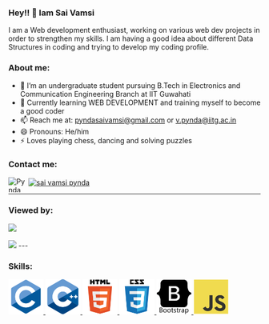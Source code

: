 ### Hey!! 👋 Iam Sai Vamsi
 I am a Web development enthusiast, working on various web dev projects in order to strengthen my skills. I am having a good idea about different Data Structures in coding and trying to develop my coding profile.  
<!--
**pyndasaivamsi/pyndasaivamsi** is a ✨ _special_ ✨ repository because its `README.md` (this file) appears on your GitHub profile.-->

### About me:

- 🔭 I’m an undergraduate student pursuing B.Tech in Electronics and Communication Engineering Branch at IIT Guwahati
- 🌱 Currently learning WEB DEVELOPMENT and training myself to become a good coder
- 📫 Reach me at: pyndasaivamsi@gmail.com or v.pynda@iitg.ac.in 
- 😄 Pronouns: He/him
- ⚡ Loves playing chess, dancing and solving puzzles
<!-- 👯 I’m looking to collaborate on ...
- 🤔 I’m looking for help with ...
- 💬 Ask me about ...-->
<h3 align="left">Contact me:</h3>
<p align="left">
<a href="https://www.linkedin.com/in/pynda-naga-venkata-sai-vamsi-b73765205/" target="_blank"><img align="left" src="https://raw.githubusercontent.com/rahuldkjain/github-profile-readme-generator/master/src/images/icons/Social/linked-in-alt.svg" alt="Pynda Naga Venkata Sai Vamsi" height="30" width="40" /></a>
<a href="https://www.facebook.com/saivamsi.pynda" target="_blank"><img align="center" src="https://upload.wikimedia.org/wikipedia/commons/thumb/f/ff/Facebook_logo_36x36.svg/1200px-Facebook_logo_36x36.svg.png" alt="sai vamsi pynda" height="30" width="30" /></a>
</p>

---
 
### Viewed by:
![](https://komarev.com/ghpvc/?username=pyndasaivamsi&color=red)
<br>
 
<img src="https://github-readme-stats.vercel.app/api?username=pyndasaivamsi&&show_icons=true&title_color=ff0000&icon_color=ff0000&text_color=0000ff&bg_color=ffffff">
---

<h3 align="left">Skills:</h3>
 <a href="https://www.cprogramming.com/" target="_blank"> <img src="https://raw.githubusercontent.com/devicons/devicon/master/icons/c/c-original.svg" alt="c" width="70" height="70"/> </a> <a href="https://www.w3schools.com/cpp/" target="_blank"> <img src="https://raw.githubusercontent.com/devicons/devicon/master/icons/cplusplus/cplusplus-original.svg" alt="c++" width="70" height="70"/> </a> <a href="https://www.w3.org/html/" target="_blank"> <img src="https://raw.githubusercontent.com/devicons/devicon/master/icons/html5/html5-original-wordmark.svg" alt="html5" width="70" height="70"/> </a>  <a href="https://www.w3schools.com/css/" target="_blank"> <img src="https://raw.githubusercontent.com/devicons/devicon/master/icons/css3/css3-original-wordmark.svg" alt="css3" width="70" height="70"/> </a> <a href="https://getbootstrap.com" target="_blank"> <img src="https://raw.githubusercontent.com/devicons/devicon/master/icons/bootstrap/bootstrap-plain-wordmark.svg" alt="bootstrap" width="70" height="70"/> </a> <a href="https://developer.mozilla.org/en-US/docs/Web/JavaScript" target="_blank"> <img src="https://raw.githubusercontent.com/devicons/devicon/master/icons/javascript/javascript-original.svg" alt="javascript" width="70" height="70"/> </a>
 <!--   <a href="https://nodejs.org" target="_blank"> <img src="https://raw.githubusercontent.com/devicons/devicon/master/icons/nodejs/nodejs-original-wordmark.svg" alt="nodejs" width="70" height="70"/> </a> <a href="https://expressjs.com" target="_blank"> <img src="https://raw.githubusercontent.com/devicons/devicon/master/icons/express/express-original-wordmark.svg" alt="express" width="70" height="70" /> </a> </p><a href="https://firebase.google.com/" target="_blank"> <img src="https://www.vectorlogo.zone/logos/firebase/firebase-icon.svg" alt="firebase" width="70" height="70"/> </a> <a href="https://git-scm.com/" target="_blank"> <img src="https://www.vectorlogo.zone/logos/git-scm/git-scm-icon.svg" alt="git" width="70" height="70"/> </a>  <a href="https://www.mongodb.com/" target="_blank"> <img src="https://raw.githubusercontent.com/devicons/devicon/master/icons/mongodb/mongodb-original-wordmark.svg" alt="mongodb" width="70" height="70"/> </a>   <a href="https://reactjs.org/" target="_blank"> <img src="https://raw.githubusercontent.com/devicons/devicon/master/icons/react/react-original-wordmark.svg" alt="react" width="70" height="70"/> </a> <a href="https://redux.js.org" target="_blank"> <img src="https://raw.githubusercontent.com/devicons/devicon/master/icons/redux/redux-original.svg" alt="redux" width="70" height="70"/> </a>-->

